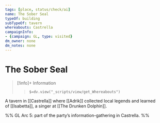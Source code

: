 ```yaml
---
tags: [place, status/check/ai]
name: The Sober Seal
typeOf: building
subTypeOf: tavern
whereabouts: Castrella
campaignInfo:
- {campaign: GL, type: visited}
dm_owner: none
dm_notes: none
---
```

# The Sober Seal
>[!info]+ Information  
>> `$=dv.view("_scripts/view/get_Whereabouts")`

A tavern in [[Castrella]] where [[Adrik]] collected local legends and learned of [[Isabetta]], a singer at [[The Drunken Dolphin]].

%%
GL Arc 5: part of the party’s information-gathering in Castrella.
%%
